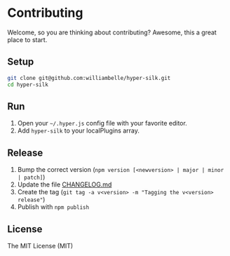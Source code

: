 Contributing
============

Welcome, so you are thinking about contributing?
Awesome, this a great place to start.

Setup
-----

```bash
git clone git@github.com:williambelle/hyper-silk.git
cd hyper-silk
```

Run
---

1. Open your `~/.hyper.js` config file with your favorite editor.
1. Add `hyper-silk` to your localPlugins array.

Release
-------

1. Bump the correct version (`npm version [<newversion> | major | minor | patch]`)
1. Update the file [CHANGELOG.md](CHANGELOG.md)
1. Create the tag (`git tag -a v<version> -m "Tagging the v<version> release"`)
1. Publish with `npm publish`

License
-------

The MIT License (MIT)
